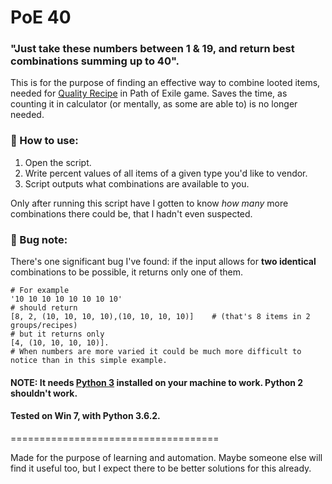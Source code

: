 # PoE 40

### "Just take these numbers between 1 & 19, and return best combinations summing up to 40".

This is for the purpose of finding an effective way to combine looted items, needed for [Quality Recipe](https://pathofexile.gamepedia.com/Vendor_recipe_system#Quality_Items) in Path of Exile game.
Saves the time, as counting it in calculator (or mentally, as some are able to) is no longer needed.


### :fork_and_knife: How to use:
 1. Open the script.
 1. Write percent values of all items of a given type you'd like to vendor.
 1. Script outputs what combinations are available to you.

Only after running this script have I gotten to know _how many_ more combinations there could be, that I hadn't even suspected.

### :pushpin: Bug note:
There's one significant bug I've found: if the input allows for __two identical__ combinations to be possible, it returns only one of them.
   ```
   # For example 
   '10 10 10 10 10 10 10 10' 
   # should return 
   [8, 2, (10, 10, 10, 10),(10, 10, 10, 10)]    # (that's 8 items in 2 groups/recipes)
   # but it returns only 
   [4, (10, 10, 10, 10)]. 
   # When numbers are more varied it could be much more difficult to notice than in this simple example.
   ```


#### NOTE: It needs [Python 3](https://www.python.org/downloads/) installed on your machine to work. Python 2 shouldn't work.
#### Tested on Win 7, with Python 3.6.2.


====================================

Made for the purpose of learning and automation. 
Maybe someone else will find it useful too, but I expect there to be better solutions for this already.
